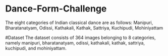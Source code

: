 # Dance-Form-Challenge

The eight categories of Indian classical dance are as follows:
Manipuri, Bharatanatyam, Odissi, Kathakali, Kathak, Sattriya, Kuchipudi, Mohiniyattam

#Dataset
The dataset consists of 364 images belonging to 8 categories, namely manipuri, bharatanatyam, odissi, kathakali, kathak, sattriya, kuchipudi, and mohiniyattam.
